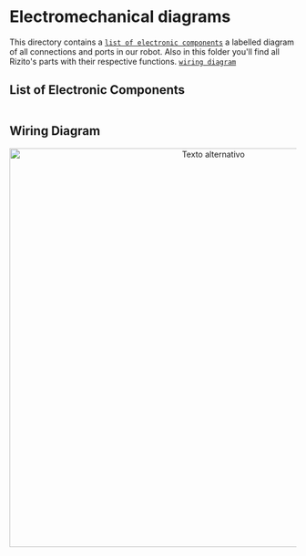 Electromechanical diagrams
====

This directory contains a [`list of electronic components`](https://github.com/csvprobotica/RG2024/blob/main/schemes/PHOTO-2025-07-03-03-04-58.jpg)  a labelled diagram of all connections and ports in our robot. Also in this folder you'll find all Rizito's parts with their respective functions. [`wiring diagram`](https://github.com/csvprobotica/RoboGenius/blob/main/schemes/Diagrama%20de%20Conexi%C3%B3n.png) 

## List of Electronic Components

<div style="text-align: center;">
  <img https://github.com/csvprobotica/RG2024/blob/main/schemes/PHOTO-2025-07-03-03-04-58.jpg>
</div>

## Wiring Diagram

<div style="text-align: center;">
  <img src="https://github.com/csvprobotica/RoboGenius/blob/main/schemes/Diagrama%20de%20Conexi%C3%B3n.png" alt="Texto alternativo" width="700"/>
</div>
